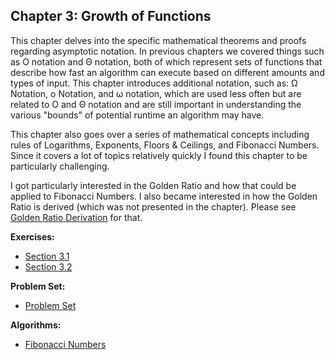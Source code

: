 ## Chapter 3: Growth of Functions

This chapter delves into the specific mathematical theorems and proofs regarding asymptotic notation. In previous chapters we covered things such as &Omicron; notation and &Theta; notation, both of which represent sets of functions that describe how fast an algorithm can execute based on different amounts and types of input. This chapter introduces additional notation, such as: &Omega; Notation, &omicron; Notation, and &omega; notation, which are used less often but are related to &Omicron; and &Theta; notation and are still important in understanding the various "bounds" of potential runtime an algorithm may have.

This chapter also goes over a series of mathematical concepts including rules of Logarithms, Exponents, Floors & Ceilings, and Fibonacci Numbers. Since it covers a lot of topics relatively quickly I found this chapter to be particularly challenging.

I got particularly interested in the Golden Ratio and how that could be applied to Fibonacci Numbers. I also became interested in how the Golden Ratio is derived (which was not presented in the chapter). Please see [Golden Ratio Derivation](https://github.com/hillmandj/clrs-algorithms/blob/master/ch-3/golden-ratio-derivation.md) for that.

**Exercises:**
- [Section 3.1](https://github.com/hillmandj/clrs-algorithms/blob/master/ch-3/3.1.md)
- [Section 3.2](https://github.com/hillmandj/clrs-algorithms/blob/master/ch-3/3.2.md)

**Problem Set:**
- [Problem Set](https://github.com/hillmandj/clrs-algorithms/blob/master/ch-3/problem-set.md)

**Algorithms:**
- [Fibonacci Numbers](https://github.com/hillmandj/clrs-algorithms/blob/master/ch-3/code/fibonacci.rb)
